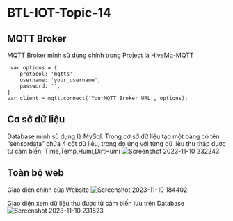 # BTL-IOT-Topic-14
## MQTT Broker
MQTT Broker mình sử dụng chính trong Project là HiveMq-MQTT
```
 var options = {
    protocol: 'mqtts',
    username: 'your_username',
    password: '',
}
var client = mqtt.connect('YourMQTT Broker URL', options);
```

## Cơ sở dữ liệu
Database mình sủ dụng là MySql. Trong cơ sở dữ liệu tạo một bảng có tên “sensordata” chứa 4 cột dữ liệu, trong đó ứng với từng dữ liệu thu thập được từ cảm biến: Time,Temp,Humi,DirtHumi
![Screenshot 2023-11-10 232243](https://github.com/HiepTonight/BTL-IOT-Topic-14/assets/138226695/8c752a4a-2db2-4f73-88e7-9ab6932ca760)

## Toàn bộ web
Giao diện chính của Website
![Screenshot 2023-11-10 184402](https://github.com/HiepTonight/BTL-IOT-Topic-14/assets/138226695/3b30aa49-2fb1-41fc-aa9a-07bcf7120afb)

Giao diện xem dữ liệu thu được từ cảm biến lưu trên Database
![Screenshot 2023-11-10 231823](https://github.com/HiepTonight/BTL-IOT-Topic-14/assets/138226695/f5fba429-f798-4485-935a-d990b162d6d8)
